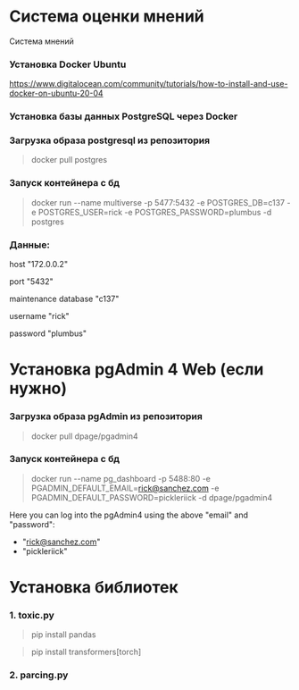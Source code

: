 # Система оценки мнений
Система мнений

### Установка Docker Ubuntu
https://www.digitalocean.com/community/tutorials/how-to-install-and-use-docker-on-ubuntu-20-04

### Установка базы данных PostgreSQL через Docker

### Загрузка образа postgresql из репозитория 
> docker pull postgres

### Запуск контейнера с бд
> docker run --name multiverse -p 5477:5432 -e POSTGRES_DB=c137 -e POSTGRES_USER=rick -e POSTGRES_PASSWORD=plumbus -d postgres

### Данные:
host "172.0.0.2"

port "5432"

maintenance database "c137"

username "rick"

password "plumbus"

# Установка pgAdmin 4 Web (если нужно)
### Загрузка образа pgAdmin из репозитория 
> docker pull dpage/pgadmin4


### Запуск контейнера с бд
> docker run --name pg_dashboard -p 5488:80 -e PGADMIN_DEFAULT_EMAIL=rick@sanchez.com -e PGADMIN_DEFAULT_PASSWORD=pickleriick -d dpage/pgadmin4

Here you can log into the pgAdmin4 using the above "email" and "password":
- "rick@sanchez.com"
- "pickleriick"


# Установка библиотек

### 1. toxic.py

> pip install pandas 

> pip install transformers[torch]

### 2. parcing.py

